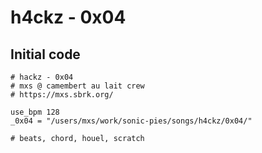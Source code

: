 # h4ckz - 0x04

## Initial code

```
# hackz - 0x04
# mxs @ camembert au lait crew
# https://mxs.sbrk.org/

use_bpm 128
_0x04 = "/users/mxs/work/sonic-pies/songs/h4ckz/0x04/"

# beats, chord, houel, scratch
```
